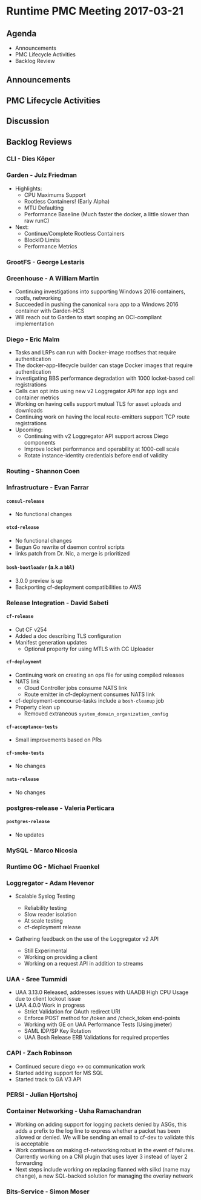 # Runtime PMC Meeting 2017-03-21

## Agenda

* Announcements
* PMC Lifecycle Activities
* Backlog Review

## Announcements


## PMC Lifecycle Activities


## Discussion


## Backlog Reviews

### CLI - Dies Köper


### Garden - Julz Friedman

- Highlights:
  - CPU Maximums Support
  - Rootless Containers! (Early Alpha)
  - MTU Defaulting
  - Performance Baseline (Much faster the docker, a little slower than raw runC)
- Next:
  - Continue/Complete Rootless Containers
  - BlockIO Limits
  - Performance Metrics

### GrootFS - George Lestaris

### Greenhouse - A William Martin

- Continuing investigations into supporting Windows 2016 containers, rootfs, networking
- Succeeded in pushing the canonical `nora` app to a Windows 2016 container with Garden-HCS
- Will reach out to Garden to start scoping an OCI-compliant implementation

### Diego - Eric Malm

- Tasks and LRPs can run with Docker-image rootfses that require authentication
- The docker-app-lifecycle builder can stage Docker images that require authentication
- Investigating BBS performance degradation with 1000 locket-based cell registrations
- Cells can opt into using new v2 Loggregator API for app logs and container metrics
- Working on having cells support mutual TLS for asset uploads and downloads
- Continuing work on having the local route-emitters support TCP route registrations
- Upcoming:
  - Continuing with v2 Loggregator API support across Diego components
  - Improve locket performance and operability at 1000-cell scale
  - Rotate instance-identity credentials before end of validity


### Routing - Shannon Coen


### Infrastructure - Evan Farrar

#### `consul-release`

- No functional changes

#### `etcd-release`

- No functional changes
- Begun Go rewrite of daemon control scripts
- links patch from Dr. Nic, a merge is prioritized

#### `bosh-bootloader` (a.k.a `bbl`)

- 3.0.0 preview is up
- Backporting cf-deployment compatibilities to AWS

### Release Integration - David Sabeti

#### `cf-release`
- Cut CF v254
- Added a doc describing TLS configuration
- Manifest generation updates
  - Optional property for using MTLS with CC Uploader

#### `cf-deployment`
- Continuing work on creating an ops file for using compiled releases
- NATS link
  - Cloud Controller jobs consume NATS link
  - Route emitter in cf-deployment consumes NATS link
- cf-deployment-concourse-tasks include a `bosh-cleanup` job
- Property clean up
  - Removed extraneous `system_domain_organization_config`

#### `cf-acceptance-tests`
- Small improvements based on PRs

#### `cf-smoke-tests`
 - No changes

#### `nats-release`
- No changes

### postgres-release - Valeria Perticara

#### `postgres-release`
- No updates

### MySQL - Marco Nicosia

### Runtime OG - Michael Fraenkel

### Loggregator - Adam Hevenor
- Scalable Syslog Testing
	- Reliability testing 
	- Slow reader isolation
	- At scale testing
	- cf-deployment release

- Gathering feedback on the use of the Loggregator v2 API
	- Still Experimental
	- Working on providing a client
	- Working on a request API in addition to streams

### UAA - Sree Tummidi
- UAA 3.13.0 Released, addresses issues with UAADB High CPU Usage due to client lockout issue
- UAA 4.0.0 Work in progress
  - Strict Validation for OAuth redirect URI
  - Enforce POST method for /token and /check_token end-points
  - Working with GE on UAA Performance Tests (Using jmeter)
  - SAML IDP/SP Key Rotation
  - UAA Bosh Release ERB Validations for required properties
  

### CAPI - Zach Robinson

- Continued secure diego <-> cc communication work
- Started adding support for MS SQL
- Started track to GA V3 API

### PERSI - Julian Hjortshoj

### Container Networking - Usha Ramachandran
- Working on adding support for logging packets denied by ASGs, this adds a prefix to the log line to express whether a packet has been allowed or denied. We will be sending an email to cf-dev to validate this is acceptable
- Work continues on making cf-networking robust in the event of failures. Currently working on a CNI plugin that uses layer 3 instead of layer 2 forwarding
- Next steps include working on replacing flanned with silkd (name may change), a new SQL-backed solution for managing the overlay network

### Bits-Service - Simon Moser
